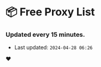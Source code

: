# :package: Free Proxy List
### Updated every 15 minutes.

- Last updated: `2024-04-28 06:26`

:heart:
